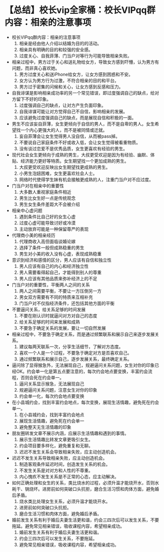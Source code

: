 # 【总结】校长vip全家桶：校长VIPqq群内容：相亲的注意事项

-   校长VIPqq群内容：相亲的注意事项
    1.  相亲是经由他人介绍以结婚为目的的活动。
    2.  相亲具有明确的目的和较强的安全感。
    3.  过度关心、自我菲薄、门当户对等行为可能导致相亲失败。
-   相亲过程中，男方过于关心和送礼物给女方，导致女方感到吓懵，认为男方有问题，而非真心喜欢她。
    1.  男方过度关心和送iPhone给女方，让女方感到困惑和不安。
    2.  女方认为男方行为过激，不符合相亲的目的和平台。
    3.  男方过于密集的问候和关心，让女方感到反感和压力。
-   自我诽谋是影响相亲成功率的另一个常见错误，即过度强调自己的缺点，给对方留下不好的印象。
    1.  过度强调自己的缺点，让对方产生负面印象。
    2.  自我诽谋可能让对方觉得自己不自信，影响相亲的发展。
    3.  应该避免过度强调自己的缺点，而是展现自信和积极的一面。
-   男生不应该妄自菲薄，女生更倾向于自信的男人，而不是自卑的男人。女生希望找一个内心更强大的人，而不是被同情或迁就。
    1.  妄自菲薄会让女生觉得男人没自信，从而被pass掉。
    2.  不要说自己家庭条件不好或收入低，会让女生觉得被看重物质。
    3.  没有谈过恋爱不是优秀品质，女生更喜欢有经验的男生。
-   现代社会女生更倾向于成熟的男生，大叔更受欢迎是因为有经验、幽默、体贴、经济能力更好等特质。女生期望找一个更加成熟的男生。
    1.  大叔更受欢迎反映出女生期望找更成熟的男生。
    2.  小男生泡妞困难，女生更喜欢社会人士。
    3.  网络时代使得学生妹有机会接触更成熟的人，注重门当户对不应过度。
-   门当户对在相亲中的重要性
    1.  大多数人重视家庭条件相近
    2.  男生比女生好一点是传统观念
    3.  男生女生条件差距大不会被介绍
-   相亲中心虚问题
    1.  遇到条件比自己好的女生心虚
    2.  过度心虚可能导致讨好或冷漠
    3.  主动放弃可能是一种保留尊严的表现
-   代理商小美的相亲经历
    1.  代理商收入高但面临谈婚论嫁
    2.  选择了条件一般但成熟稳重的男生
    3.  男生对小美的收入没有心虚，表现成熟稳重
-   意识到经济和感情的区分，男人应该有自信和独立性
    1.  男人应该有自己的内心和经济独立性
    2.  男人需要看得起自己，才能得到别人的尊重
    3.  男人应该有其他品质来弥补经济上的不足
-   门当户对的重要性，平衡两人之间的关系
    1.  两人之间需要平衡，不要让一方压倒另一方
    2.  男女双方需要有不同的特质来互相补充
    3.  门当户对不仅指经济条件，还包括其他方面的平衡
-   不要逼问关系，给关系足够的时间发展
    1.  不要在刚认识时就逼问对方对自己的态度
    2.  给关系足够的时间来发展和成熟
    3.  不要急于确定关系的发展，要让一切自然发展
-   相亲过程中，不要急于确定关系，而是通过频繁联系和展示自己来逐步发展关系。
    1.  建议每两天联系一次，分享生活细节，了解对方态度。
    2.  喜欢一个人是一个过程，不要急于确定对方是否喜欢自己。
    3.  通过频繁联系和展示自己，逐步发展关系，最终确定关系。
-   逼问除了显得猴急外，无法展现自己，规避逼问关系问题，女生对你的印象已经OK。约会单一化是第五点要注意的，每次约会地点要变换，丰富约会流程，否则会死在约会单一。
    1.  逼问关系显示猴急，无法展现自己
    2.  规避逼问关系问题，注意女生对你的印象
    3.  约会单一化，每次约会地点要变换
-   在小县城约会，找到丰富约会地点，每次变换，展现生活情趣，避免死在约会单一。
    1.  在小县城约会，找到丰富约会地点
    2.  展现生活情趣，避免死在约会单一
    3.  避免整天无生活情趣的印象
-   朋友圈转发文章不展示内涵，应展示生活情趣和遇到的事情。
    1.  展示生活情趣比转发文章更吸引女生。
    2.  约会项目要多样化，避免重复和无聊。
    3.  迟迟不发生关系会导致相亲失败，应主动创造机会。
-   迟迟不发生关系导致相亲失败，应主动创造机会。
    1.  制造客观条件延迟时间，创造发生关系的机会。
    2.  不发生关系是对对方和人性的不尊重。
    3.  内心愧疚不发生关系是不正常的心态，应主动解决。
-   如何正确处理和女生的关系，类比烧水的过程，必须升温才能烧开水，否则水耗干、锅烧坏。进房前如何突破口头抗拒，磨合生活习惯和肉体方面，避免婚后矛盾。
    1.  烧水类比处理女生关系，必须升温才能烧开水。
    2.  进房前如何突破口头抗拒。
    3.  磨合生活习惯和肉体方面，避免婚后矛盾。
-   婚前发生关系有利于婚后夫妻生活更和谐，约会三四次后可以发生关系，不要拖延。避免常见相亲错误，吸收课程内容，希望相亲成功。
    1.  婚前发生关系有利于婚后夫妻生活更和谐。
    2.  约会三四次后可以发生关系，不要拖延。
    3.  避免常见相亲错误，吸收课程内容，希望相亲成功。